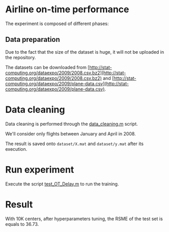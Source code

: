 # Airline on-time performance

The experiment is composed of different phases:

## Data preparation

Due to the fact that the size of the dataset is huge, it will not be uploaded in the repository.

The datasets can be downloaded from [http://stat-computing.org/dataexpo/2009/2008.csv.bz2](http://stat-computing.org/dataexpo/2009/2008.csv.bz2) and [http://stat-computing.org/dataexpo/2009/plane-data.csv](http://stat-computing.org/dataexpo/2009/plane-data.csv).

# Data cleaning

Data cleaning is performed through the [data_cleaning.m](data_cleaning.m) script.

We'll consider only flights between January and April in 2008.

The result is saved onto `dataset/X.mat` and `dataset/y.mat` after its execution.

# Run experiment

Execute the script [test_OT_Delay.m](test_OT_Delay.m) to run the training.

# Result
With 10K centers, after hyperparameters tuning, the RSME of the test set is equals to 36.73.